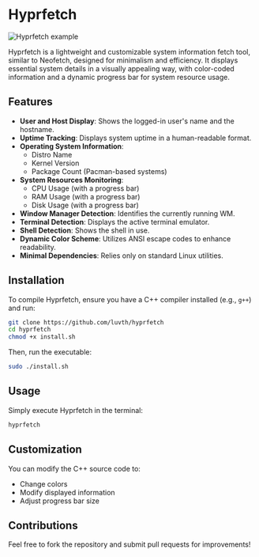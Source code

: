 # Hyprfetch

![Hyprfetch example](https://i.imgur.com/KmUAMg8.png)

Hyprfetch is a lightweight and customizable system information fetch tool, similar to Neofetch, designed for minimalism and efficiency. It displays essential system details in a visually appealing way, with color-coded information and a dynamic progress bar for system resource usage.

## Features

- **User and Host Display**: Shows the logged-in user's name and the hostname.
- **Uptime Tracking**: Displays system uptime in a human-readable format.
- **Operating System Information**:
  - Distro Name
  - Kernel Version
  - Package Count (Pacman-based systems)
- **System Resources Monitoring**:
  - CPU Usage (with a progress bar)
  - RAM Usage (with a progress bar)
  - Disk Usage (with a progress bar)
- **Window Manager Detection**: Identifies the currently running WM.
- **Terminal Detection**: Displays the active terminal emulator.
- **Shell Detection**: Shows the shell in use.
- **Dynamic Color Scheme**: Utilizes ANSI escape codes to enhance readability.
- **Minimal Dependencies**: Relies only on standard Linux utilities.

## Installation

To compile Hyprfetch, ensure you have a C++ compiler installed (e.g., `g++`) and run:

```sh
git clone https://github.com/luvth/hyprfetch
cd hyprfetch
chmod +x install.sh
```

Then, run the executable:

```sh
sudo ./install.sh
```

## Usage

Simply execute Hyprfetch in the terminal:

```sh
hyprfetch
```

## Customization

You can modify the C++ source code to:
- Change colors
- Modify displayed information
- Adjust progress bar size

## Contributions

Feel free to fork the repository and submit pull requests for improvements!